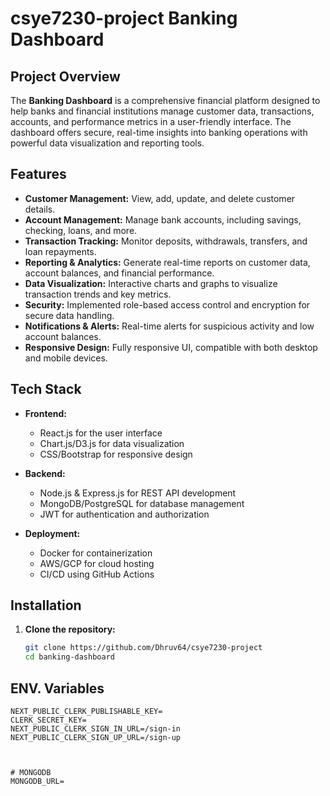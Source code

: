 # csye7230-project Banking Dashboard

## Project Overview

The **Banking Dashboard** is a comprehensive financial platform designed to help banks and financial institutions manage customer data, transactions, accounts, and performance metrics in a user-friendly interface. The dashboard offers secure, real-time insights into banking operations with powerful data visualization and reporting tools.

## Features

- **Customer Management:** View, add, update, and delete customer details.
- **Account Management:** Manage bank accounts, including savings, checking, loans, and more.
- **Transaction Tracking:** Monitor deposits, withdrawals, transfers, and loan repayments.
- **Reporting & Analytics:** Generate real-time reports on customer data, account balances, and financial performance.
- **Data Visualization:** Interactive charts and graphs to visualize transaction trends and key metrics.
- **Security:** Implemented role-based access control and encryption for secure data handling.
- **Notifications & Alerts:** Real-time alerts for suspicious activity and low account balances.
- **Responsive Design:** Fully responsive UI, compatible with both desktop and mobile devices.

## Tech Stack

- **Frontend:**
  - React.js for the user interface
  - Chart.js/D3.js for data visualization
  - CSS/Bootstrap for responsive design

- **Backend:**
  - Node.js & Express.js for REST API development
  - MongoDB/PostgreSQL for database management
  - JWT for authentication and authorization

- **Deployment:**
  - Docker for containerization
  - AWS/GCP for cloud hosting
  - CI/CD using GitHub Actions

## Installation

1. **Clone the repository:**
   ```bash
   git clone https://github.com/Dhruv64/csye7230-project
   cd banking-dashboard


## ENV. Variables


```
NEXT_PUBLIC_CLERK_PUBLISHABLE_KEY=
CLERK_SECRET_KEY=
NEXT_PUBLIC_CLERK_SIGN_IN_URL=/sign-in
NEXT_PUBLIC_CLERK_SIGN_UP_URL=/sign-up



# MONGODB
MONGODB_URL=
```
